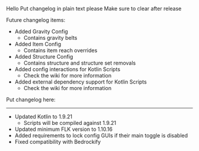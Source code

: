 Hello
Put changelog in plain text please
Make sure to clear after release

Future changelog items:
- Added Gravity Config
    - Contains gravity belts
- Added Item Config
    - Contains item reach overrides
- Added Structure Config
    - Contains structure and structure set removals
- Added config interactions for Kotlin Scripts
    - Check the wiki for more information
- Added external dependency support for Kotlin Scripts
    - Check the wiki for more information

Put changelog here:

-----------------
- Updated Kotlin to 1.9.21
  - Scripts will be compiled against 1.9.21
- Updated minimum FLK version to 1.10.16
- Added requirements to lock config GUIs if their main toggle is disabled
- Fixed compatibility with Bedrockify
